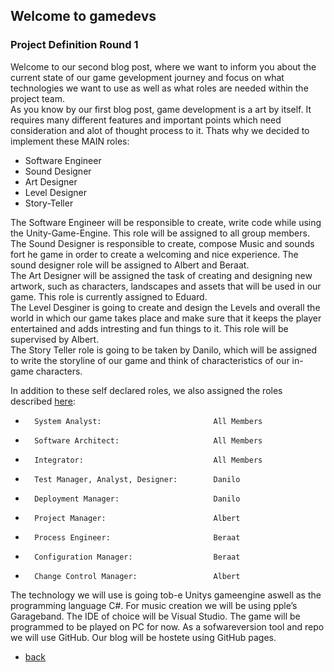 ## Welcome to gamedevs

### Project Definition Round 1

Welcome to our second blog post, where we want to inform you about the current state of our game gevelopment journey and focus on what technologies we want to use as well as what roles are needed within the project team.<br>
As you know by our first blog post, game development is a art by itself. It requires many different features and important points which need consideration and alot of thought process to it. Thats why we decided to implement these MAIN roles:
-    Software Engineer
-    Sound Designer
-    Art Designer
-    Level Designer
-    Story-Teller

The Software Engineer will be responsible to create, write code while using the Unity-Game-Engine. This role will be assigned to all group members.<br>
The Sound Designer is responsible to create, compose Music and sounds fort he game in order to create a welcoming and nice experience. The sound designer role will be assigned to Albert and Beraat.<br>
The Art Designer will be assigned the task of creating and designing new artwork, such as characters, landscapes and assets that will be used in our game. This role is currently assigned to Eduard.<br>
The Level Desginer is going to create and design the Levels and overall the world in which our game takes place and make sure that it keeps the player entertained and adds intresting and fun things to it. This role will be supervised by Albert.<br>
The Story Teller role is going to be taken by Danilo, which will be assigned to write the storyline of our game and think of characteristics of our in-game characters. <br>

In addition to these self declared roles, we also assigned the roles described [here](https://web.archive.org/web/20160321103943/http://www.ibm.com/developerworks/rational/library/apr05/crain/):
-       System Analyst:                         All Members
-       Software Architect:                     All Members
-       Integrator:                             All Members
-       Test Manager, Analyst, Designer:        Danilo
-       Deployment Manager:                     Danilo
-       Project Manager:                        Albert
-       Process Engineer:                       Beraat
-       Configuration Manager:                  Beraat
-       Change Control Manager:                 Albert

The technology we will use is going tob-e Unitys gameengine aswell as the programming language C#. For music creation we will be using pple’s Garageband. The IDE of choice will be Visual Studio.  The game will be programmed to be played on PC for now. As a sofwareversion tool and repo we will use GitHub. Our blog will be hostete using GitHub pages.

- [back](https://albgei.github.io/gamedevs/index)



<script src="https://utteranc.es/client.js"
        repo="albgei/gamedevs"
        issue-term="pathname"
        label="commentary_"
        theme="github-dark"
        crossorigin="anonymous"
        async>
